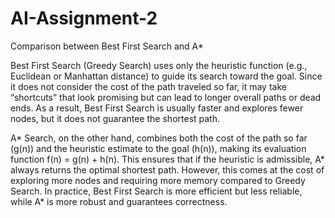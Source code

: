 # AI-Assignment-2
Comparison between Best First Search and A*

Best First Search (Greedy Search) uses only the heuristic function (e.g., Euclidean or Manhattan distance) to guide its search toward the goal. Since it does not consider the cost of the path traveled so far, it may take “shortcuts” that look promising but can lead to longer overall paths or dead ends. As a result, Best First Search is usually faster and explores fewer nodes, but it does not guarantee the shortest path.

A* Search, on the other hand, combines both the cost of the path so far (g(n)) and the heuristic estimate to the goal (h(n)), making its evaluation function f(n) = g(n) + h(n). This ensures that if the heuristic is admissible, A* always returns the optimal shortest path. However, this comes at the cost of exploring more nodes and requiring more memory compared to Greedy Search. In practice, Best First Search is more efficient but less reliable, while A* is more robust and guarantees correctness.
